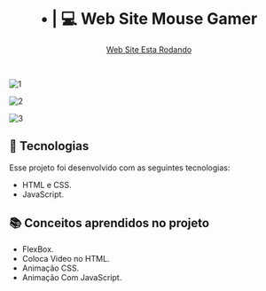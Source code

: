  ### <h1 align="center"> • | 💻 Web Site Mouse Gamer</h1>

<p align="center">
 <a href="">Web Site Esta Rodando</a><br/>
</p>


<br>

  ![1](https://user-images.githubusercontent.com/91854324/230693576-326c26e4-668b-4024-88c9-f8ed439efb44.png)

  ![2](https://user-images.githubusercontent.com/91854324/230693580-146123a4-3b14-4b06-ada2-47cd61a6ad27.png)

  ![3](https://user-images.githubusercontent.com/91854324/230693585-0526b842-740d-4d01-b2f1-698efa543935.png)

## 🚀 Tecnologias

Esse projeto foi desenvolvido com as seguintes tecnologias:

- HTML e CSS.
- JavaScript.

## 📚 Conceitos aprendidos no projeto

- FlexBox.
- Coloca Video no HTML.
- Animação CSS.
- Animação Com JavaScript.

